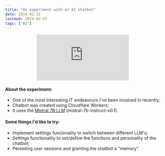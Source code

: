 ```yaml
---
title: "An experiment with an AI chatbot"
date: 2024-01-31
lastmod: 2024-02-05
tags: ["AI"]
---
```


<center><iframe src="https://chat.dvilcans.com" frameborder="0"></iframe></center>

#### About the experiment:

* One of the most interesting IT endeavours I've been involved in recently;
* Chatbot was created using Cloudflare Workers;
* It uses the [Mistral 7B LLM](https://mistral.ai/news/announcing-mistral-7b/) (mistral-7b-instruct-v0.1).

#### Some things I'd like to try:

* Implement settings funcionality to switch between different LLM's;
* Settings functionality to set/define the functions and personality of the chatbot;
* Persisting user sessions and granting the chatbot a "memory".






